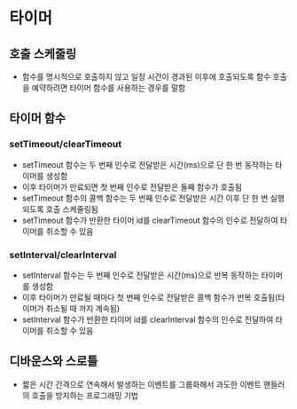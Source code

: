 # 타이머

## 호출 스케줄링

- 함수를 명시적으로 호출하지 않고 일정 시간이 경과된 이후에 호출되도록 함수 호출을 예약하려면 타이머 함수를 사용하는 경우를 말함

## 타이머 함수

### setTimeout/clearTimeout

- setTimeout 함수는 두 번째 인수로 전달받은 시간(ms)으로 단 한 번 동작하는 타이머를 생성함
- 이후 타이머가 만료되면 첫 번째 인수로 전달받은 둘째 함수가 호출됨
- setTimeout 함수의 콜백 함수는 두 번째 인수로 전달받은 시간 이후 단 한 번 실행되도록 호출 스케줄링됨
- setTimeout 함수가 반환한 타이머 id를 clearTimeout 함수의 인수로 전달하여 타이머를 취소할 수 있음

### setInterval/clearInterval

- setInterval 함수는 두 번째 인수로 전달받은 시간(ms)으로 반복 동작하는 타이머를 생성함
- 이후 타이머가 만료될 때마다 첫 번째 인수로 전달받은 콜백 함수가 반복 호출됨(타이머가 취소될 때 까지 계속됨)
- setInterval 함수가 반환한 타이머 id를 clearInterval 함수의 인수로 전달하여 타이머를 취소할 수 있음

## 디바운스와 스로틀

- 짧은 시간 간격으로 연속해서 발생하는 이벤트를 그룹화해서 과도한 이벤트 핸들러의 호출을 방지하는 프로그래밍 기법
